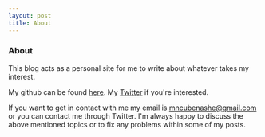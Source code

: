 ```yaml
---
layout: post
title: About
---
```


### About
This blog acts as a personal site for me to write about whatever takes my interest.

My github can be found [here](github.com/nashpotato). My [Twitter](https://twitter.com/nashepotato) if you're interested.  

If you want to get in contact with me my email is [mncubenashe@gmail.com](mailto:mncubenashe@gmail.com) or you can contact me through Twitter. I'm always happy to discuss the above mentioned topics or to fix any problems within some of my posts.


